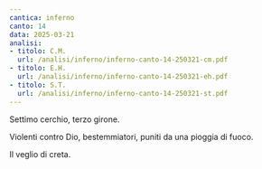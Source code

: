 ```yaml
---
cantica: inferno
canto: 14
data: 2025-03-21
analisi:
- titolo: C.M.
  url: /analisi/inferno/inferno-canto-14-250321-cm.pdf
- titolo: E.H.
  url: /analisi/inferno/inferno-canto-14-250321-eh.pdf
- titolo: S.T.
  url: /analisi/inferno/inferno-canto-14-250321-st.pdf
---
```


Settimo cerchio, terzo girone.

Violenti contro Dio, bestemmiatori, puniti da una pioggia di fuoco.

Il veglio di creta.